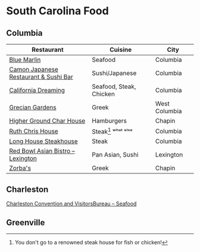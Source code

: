 # South Carolina Food 

## Columbia 

| Restaurant | Cuisine | City |
|----|----|-----|
| [Blue Marlin](http://www.bluemarlincolumbia.com/) | Seafood | Columbia |
| [Camon Japanese Restaurant & Sushi Bar](https://camonsushi.wordpress.com/) | Sushi/Japanese | Columbia |
| [California Dreaming](https://californiadreaming.rest/location/Columbia-SC/) | Seafood, Steak, Chicken | Columbia |
| [Grecian Gardens](http://www.greciangardenssc.com/) | Greek | West Columbia |
| [Higher Ground Char House](https://highergroundcharhouse.com/) | Hamburgers | Chapin |
| [Ruth Chris House](https://www.ruthschris.com/restaurant-locations/columbia/) | Steak[^1] ʷʰᵃᵗ ᵉˡˢᵉ | Columbia |
| [Long House Steakhouse](https://www.longhornsteakhouse.com/locations/sc/columbia/columbia-harbison-road/5094) | Steak | Columbia |
| [Red Bowl Asian Bistro – Lexington](https://www.redbowllexington.com/) | Pan Asian,  Sushi | Lexington |
| [Zorba's](https://zorbaschapin.com) | Greek | Chapin |

## Charleston

[Charleston Convention and VisitorsBureau – Seafood](https://www.charlestoncvb.com/plan-your-trip/dining-nightlife~124/seafood~1100/) 

## Greenville 

[^1]: You don't go to a renowned steak house for fish or chicken!
